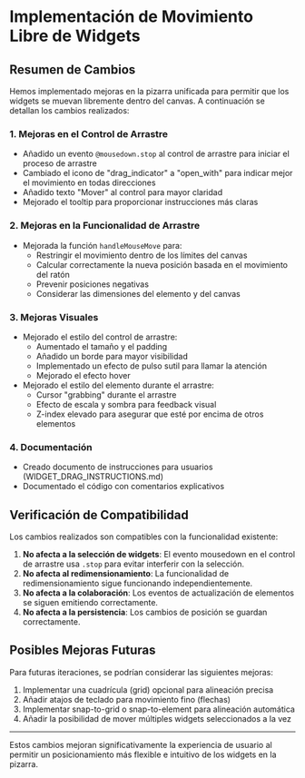 # Implementación de Movimiento Libre de Widgets

## Resumen de Cambios

Hemos implementado mejoras en la pizarra unificada para permitir que los widgets se muevan libremente dentro del canvas. A continuación se detallan los cambios realizados:

### 1. Mejoras en el Control de Arrastre

- Añadido un evento `@mousedown.stop` al control de arrastre para iniciar el proceso de arrastre
- Cambiado el icono de "drag_indicator" a "open_with" para indicar mejor el movimiento en todas direcciones
- Añadido texto "Mover" al control para mayor claridad
- Mejorado el tooltip para proporcionar instrucciones más claras

### 2. Mejoras en la Funcionalidad de Arrastre

- Mejorada la función `handleMouseMove` para:
  - Restringir el movimiento dentro de los límites del canvas
  - Calcular correctamente la nueva posición basada en el movimiento del ratón
  - Prevenir posiciones negativas
  - Considerar las dimensiones del elemento y del canvas

### 3. Mejoras Visuales

- Mejorado el estilo del control de arrastre:
  - Aumentado el tamaño y el padding
  - Añadido un borde para mayor visibilidad
  - Implementado un efecto de pulso sutil para llamar la atención
  - Mejorado el efecto hover
- Mejorado el estilo del elemento durante el arrastre:
  - Cursor "grabbing" durante el arrastre
  - Efecto de escala y sombra para feedback visual
  - Z-index elevado para asegurar que esté por encima de otros elementos

### 4. Documentación

- Creado documento de instrucciones para usuarios (WIDGET_DRAG_INSTRUCTIONS.md)
- Documentado el código con comentarios explicativos

## Verificación de Compatibilidad

Los cambios realizados son compatibles con la funcionalidad existente:

1. **No afecta a la selección de widgets**: El evento mousedown en el control de arrastre usa `.stop` para evitar interferir con la selección.
2. **No afecta al redimensionamiento**: La funcionalidad de redimensionamiento sigue funcionando independientemente.
3. **No afecta a la colaboración**: Los eventos de actualización de elementos se siguen emitiendo correctamente.
4. **No afecta a la persistencia**: Los cambios de posición se guardan correctamente.

## Posibles Mejoras Futuras

Para futuras iteraciones, se podrían considerar las siguientes mejoras:

1. Implementar una cuadrícula (grid) opcional para alineación precisa
2. Añadir atajos de teclado para movimiento fino (flechas)
3. Implementar snap-to-grid o snap-to-element para alineación automática
4. Añadir la posibilidad de mover múltiples widgets seleccionados a la vez

---

Estos cambios mejoran significativamente la experiencia de usuario al permitir un posicionamiento más flexible e intuitivo de los widgets en la pizarra.
